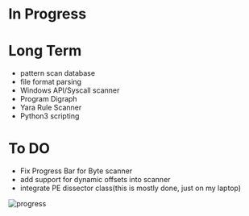 # In Progress
# Long Term
- pattern scan database
- file format parsing
- Windows API/Syscall scanner
- Program Digraph
- Yara Rule Scanner
- Python3 scripting

# To DO
- Fix Progress Bar for Byte scanner
- add support for dynamic offsets into scanner
- integrate PE dissector class(this is mostly done, just on my laptop)

![progress](https://github.com/ColeStrickler/BetterThanHex/assets/82488869/be8f0914-bf2a-4475-b90a-b6c9225ea270)
